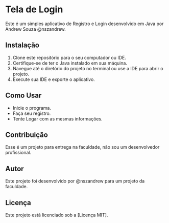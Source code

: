 # Tela de Login

Este é um simples aplicativo de Registro e Login desenvolvido em Java por Andrew Souza @nszandrew.

## Instalação

1. Clone este repositório para o seu computador ou IDE.
2. Certifique-se de ter o Java instalado em sua máquina.
3. Navegue até o diretório do projeto no terminal ou use a IDE para abrir o projeto.
4. Execute sua IDE e exporte o aplicativo.

## Como Usar

- Inicie o programa.
- Faça seu registro.
- Tente Logar com as mesmas informações.

## Contribuição

Esse é um projeto para entrega na faculdade, não sou um desenvolvedor profissional.

## Autor

Este projeto foi desenvolvido por @nszandrew para um projeto da faculdade.

## Licença

Este projeto está licenciado sob a [Licença MIT].
